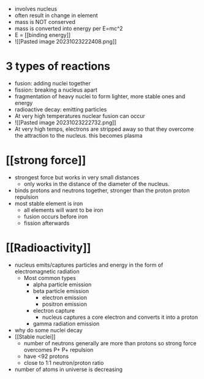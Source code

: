 - involves nucleus
- often result in change in element
- mass is NOT conserved
- mass is converted into energy per E=mc^2
- E = [[binding energy]]
- ![[Pasted image 20231023222408.png]]
# 3 types of reactions
-  fusion: adding nuclei together
- fission: breaking a nucleus apart
- fragmentation of heavy nuclei to form lighter, more stable ones and energy
- radioactive decay: emitting particles
- At very high temperatures nuclear fusion can occur
- ![[Pasted image 20231023222732.png]]
- At very high temps, electrons are stripped away so that they overcome the attraction to the nucleus. this becomes plasma
# [[strong force]]
- strongest force but works in very small distances
	- only works in the distance of the diameter of the nucleus.
- binds protons and neutrons together, stronger than the proton proton repulsion
- most stable element is iron
	- all elements will want to be iron
	- fusion occurs before iron
	- fission afterwards
# [[Radioactivity]]
-  nucleus emits/captures particles and energy in the form of electromagnetic radiation
	- Most common types
		- alpha particle emission
		- beta particle emission
			- electron emission
			- positron emission
		- electron capture
			- nucleus captures a core electron and converts it into a proton
		- gamma radiation emission
- why do some nuclei decay
- [[Stable nuclei]]
	- number of neutrons generally are more than protons so strong force overcomes P+ P+ repulsion
	- have <92 protons
	- close to 1:1 neutron/proton ratio
- number of atoms in universe is decreasing
